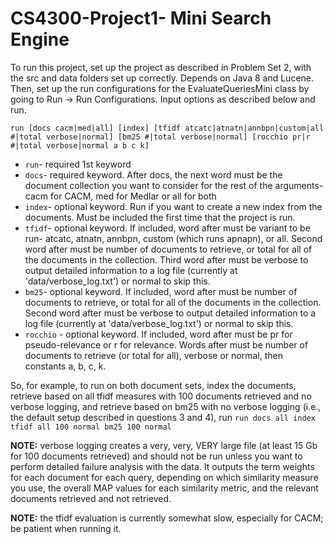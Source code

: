 CS4300-Project1- Mini Search Engine
===================================

To run this project, set up the project as described in Problem Set 2, with the src and data folders set up correctly. Depends on Java 8 and Lucene.
Then, set up the run configurations for the EvaluateQueriesMini class by going to Run -> Run Configurations. Input options as described below and run.

```run [docs cacm|med|all] [index] [tfidf atcatc|atnatn|annbpn|custom|all #|total verbose|normal] [bm25 #|total verbose|normal] [rocchio pr|r #|total verbose|normal a b c k]```

+ `run`- required 1st keyword
+ `docs`- required keyword. After docs, the next word must be the document collection you want to consider for the rest of the arguments- cacm for CACM, med for Medlar or all for both
+ `index`- optional keyword. Run if you want to create a new index from the documents. Must be included the first time that the project is run.
+ `tfidf`- optional keyword. If included, word after must be variant to be run- atcatc, atnatn, annbpn, custom (which runs apnapn), or all. Second word after must be number of documents to retrieve, or total for all of the documents in the collection. Third word after must be verbose to output detailed information to a log file (currently at 'data/verbose_log.txt') or normal to skip this. 
+ `bm25`- optional keyword. If included, word after must be number of documents to retrieve, or total for all of the documents in the collection. Second word after must be verbose to output detailed information to a log file (currently at 'data/verbose_log.txt') or normal to skip this.
+ `rocchio` - optional keyword. If included, word after must be pr for pseudo-relevance or r for relevance. Words after must be number of documents to retrieve (or total for all), verbose or normal, then constants a, b, c, k. 

So, for example, to run on both document sets, index the documents, retrieve based on all tfidf measures with 100 documents retrieved and no verbose logging, and retrieve based on bm25 with no verbose logging (i.e., the default setup described in questions 3 and 4), run
```run docs all index tfidf all 100 normal bm25 100 normal```

**NOTE:** verbose logging creates a very, very, VERY large file (at least 15 Gb for 100 documents retrieved) and should not be run unless you want to perform detailed failure analysis with the data. It outputs the term weights for each document for each query, depending on which similarity measure you use, the overall MAP values for each similarity metric, and the relevant documents retrieved and not retrieved. 

**NOTE:** the tfidf evaluation is currently somewhat slow, especially for CACM; be patient when running it.
